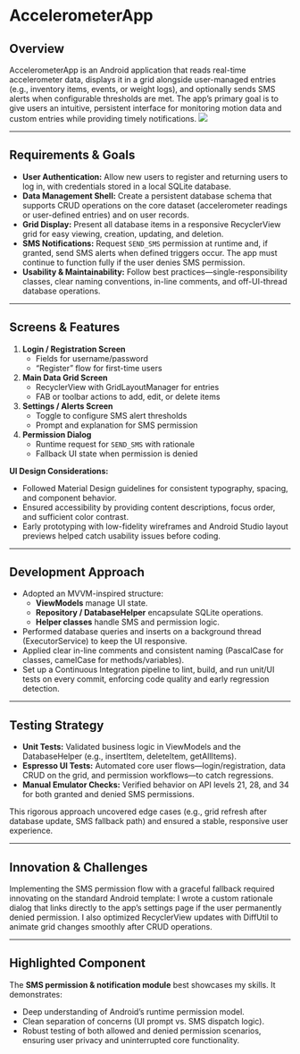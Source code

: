 # AccelerometerApp

## Overview  
AccelerometerApp is an Android application that reads real-time accelerometer data, displays it in a grid alongside user-managed entries (e.g., inventory items, events, or weight logs), and optionally sends SMS alerts when configurable thresholds are met. The app’s primary goal is to give users an intuitive, persistent interface for monitoring motion data and custom entries while providing timely notifications.
<img src="https://imgur.com/a/7aYSKUw.png"/>

 


---

## Requirements & Goals  
- **User Authentication:** Allow new users to register and returning users to log in, with credentials stored in a local SQLite database.  
- **Data Management Shell:** Create a persistent database schema that supports CRUD operations on the core dataset (accelerometer readings or user-defined entries) and on user records.  
- **Grid Display:** Present all database items in a responsive RecyclerView grid for easy viewing, creation, updating, and deletion.  
- **SMS Notifications:** Request `SEND_SMS` permission at runtime and, if granted, send SMS alerts when defined triggers occur. The app must continue to function fully if the user denies SMS permission.  
- **Usability & Maintainability:** Follow best practices—single-responsibility classes, clear naming conventions, in-line comments, and off-UI-thread database operations.

---

## Screens & Features  
1. **Login / Registration Screen**  
   - Fields for username/password  
   - “Register” flow for first-time users  
2. **Main Data Grid Screen**  
   - RecyclerView with GridLayoutManager for entries  
   - FAB or toolbar actions to add, edit, or delete items  
3. **Settings / Alerts Screen**  
   - Toggle to configure SMS alert thresholds  
   - Prompt and explanation for SMS permission  
4. **Permission Dialog**  
   - Runtime request for `SEND_SMS` with rationale  
   - Fallback UI state when permission is denied  

**UI Design Considerations:**  
- Followed Material Design guidelines for consistent typography, spacing, and component behavior.  
- Ensured accessibility by providing content descriptions, focus order, and sufficient color contrast.  
- Early prototyping with low-fidelity wireframes and Android Studio layout previews helped catch usability issues before coding.

---

## Development Approach  
- Adopted an MVVM-inspired structure:  
  - **ViewModels** manage UI state.  
  - **Repository / DatabaseHelper** encapsulate SQLite operations.  
  - **Helper classes** handle SMS and permission logic.  
- Performed database queries and inserts on a background thread (ExecutorService) to keep the UI responsive.  
- Applied clear in-line comments and consistent naming (PascalCase for classes, camelCase for methods/variables).  
- Set up a Continuous Integration pipeline to lint, build, and run unit/UI tests on every commit, enforcing code quality and early regression detection.

---

## Testing Strategy  
- **Unit Tests:** Validated business logic in ViewModels and the DatabaseHelper (e.g., insertItem, deleteItem, getAllItems).  
- **Espresso UI Tests:** Automated core user flows—login/registration, data CRUD on the grid, and permission workflows—to catch regressions.  
- **Manual Emulator Checks:** Verified behavior on API levels 21, 28, and 34 for both granted and denied SMS permissions.  

This rigorous approach uncovered edge cases (e.g., grid refresh after database update, SMS fallback path) and ensured a stable, responsive user experience.

---

## Innovation & Challenges  
Implementing the SMS permission flow with a graceful fallback required innovating on the standard Android template: I wrote a custom rationale dialog that links directly to the app’s settings page if the user permanently denied permission. I also optimized RecyclerView updates with DiffUtil to animate grid changes smoothly after CRUD operations.

---

## Highlighted Component  
The **SMS permission & notification module** best showcases my skills. It demonstrates:  
- Deep understanding of Android’s runtime permission model.  
- Clean separation of concerns (UI prompt vs. SMS dispatch logic).  
- Robust testing of both allowed and denied permission scenarios, ensuring user privacy and uninterrupted core functionality.
